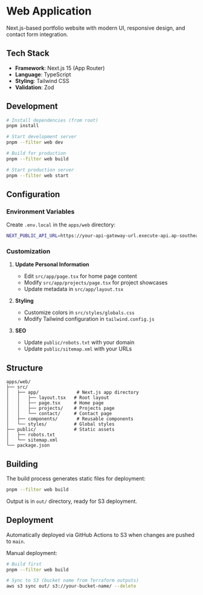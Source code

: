 # Web Application

Next.js-based portfolio website with modern UI, responsive design, and contact form integration.

## Tech Stack

- **Framework**: Next.js 15 (App Router)
- **Language**: TypeScript
- **Styling**: Tailwind CSS
- **Validation**: Zod

## Development

```bash
# Install dependencies (from root)
pnpm install

# Start development server
pnpm --filter web dev

# Build for production
pnpm --filter web build

# Start production server
pnpm --filter web start
```

## Configuration

### Environment Variables

Create `.env.local` in the `apps/web` directory:

```bash
NEXT_PUBLIC_API_URL=https://your-api-gateway-url.execute-api.ap-southeast-1.amazonaws.com
```

### Customization

1. **Update Personal Information**
   - Edit `src/app/page.tsx` for home page content
   - Modify `src/app/projects/page.tsx` for project showcases
   - Update metadata in `src/app/layout.tsx`

2. **Styling**
   - Customize colors in `src/styles/globals.css`
   - Modify Tailwind configuration in `tailwind.config.js`

3. **SEO**
   - Update `public/robots.txt` with your domain
   - Update `public/sitemap.xml` with your URLs

## Structure

```
apps/web/
├── src/
│   ├── app/              # Next.js app directory
│   │   ├── layout.tsx   # Root layout
│   │   ├── page.tsx     # Home page
│   │   ├── projects/    # Projects page
│   │   └── contact/     # Contact page
│   ├── components/       # Reusable components
│   └── styles/          # Global styles
├── public/              # Static assets
│   ├── robots.txt
│   └── sitemap.xml
└── package.json
```

## Building

The build process generates static files for deployment:

```bash
pnpm --filter web build
```

Output is in `out/` directory, ready for S3 deployment.

## Deployment

Automatically deployed via GitHub Actions to S3 when changes are pushed to `main`.

Manual deployment:

```bash
# Build first
pnpm --filter web build

# Sync to S3 (bucket name from Terraform outputs)
aws s3 sync out/ s3://your-bucket-name/ --delete
```
